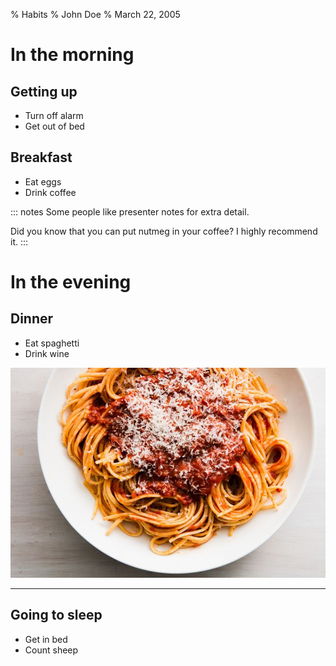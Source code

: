 % Habits
% John Doe
% March 22, 2005

# In the morning

## Getting up

- Turn off alarm
- Get out of bed

## Breakfast

- Eat eggs
- Drink coffee

::: notes
Some people like presenter notes for extra detail.

Did you know that you can put nutmeg in your coffee? I highly recommend it.
:::

# In the evening

## Dinner

- Eat spaghetti
- Drink wine

![picture of spaghetti](images/spaghetti.jpg)

------------------

## Going to sleep

- Get in bed
- Count sheep
